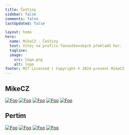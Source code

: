 ```yaml
---
title: Češtiny
sidebar: false
comments: false
lastUpdated: false

layout: home
hero:
  name: MikeCZ - Češtiny
  text: Vítej na profilu fanouškovských překladů her.
  tagline:
  image:
    src: logo.png
    alt: logo
footer: MIT Licensed | Copyright © 2024-present MikeCZ
---
```


<div class="status">
<div class="mikecz">

## MikeCZ
[![Foo](./public/hollow.jpg)](readme/hollow.md)
[![Foo](./public/plague.jpg)](readme/plague.md)
[![Foo](./public/progress.jpg)](readme/progressbar95.md)
[![Foo](./public/voice.png)](readme/VotV.md)
[![Foo](https://cdn.cloudflare.steamstatic.com/steam/apps/1030300/library_600x900_2x.jpg
)](readme/silksong.md)
</div>

## Pertim
[![Foo](./public/summer.jpg)](readme/summer.md)
[![Foo](./public/silver.jpg)](readme/silcha.md)
[![Foo](./public/count.jpg)](readme/count6.md)
[![Foo](./public/alone.jpg)](readme/alodar.md)
</div>
